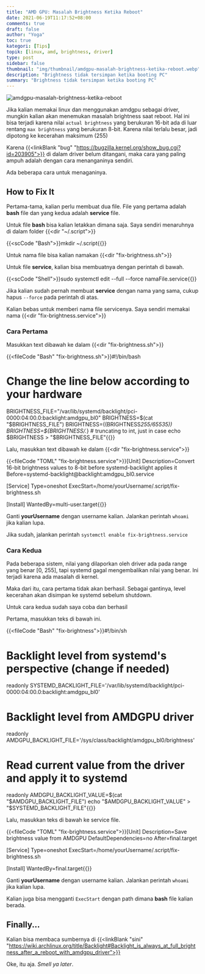 ```yaml
---
title: "AMD GPU: Masalah Brightness Ketika Reboot"
date: 2021-06-19T11:17:52+08:00
comments: true
draft: false
author: "Yoga"
toc: true
kategori: [Tips]
topik: [linux, amd, brightness, driver]
type: post
sidebar: false
thumbnail: "img/thumbnail/amdgpu-masalah-brightness-ketika-reboot.webp"
description: "Brightness tidak tersimpan ketika booting PC"
summary: "Brightness tidak tersimpan ketika booting PC"
---
```


![amdgpu-masalah-brightness-ketika-reboot](/img/thumbnail/amdgpu-masalah-brightness-ketika-reboot.webp)

Jika kalian memakai linux dan menggunakan amdgpu sebagai driver, mungkin kalian akan menemukan masalah brightness saat reboot.
Hal ini bisa terjadi karena nilai `actual brightness` yang berukuran 16-bit ada di luar rentang `max brightness` yang berukuran 8-bit. Karena nilai terlalu besar, jadi dipotong ke kecerahan maksimum (255)

Karena {{<linkBlank "bug" "https://bugzilla.kernel.org/show_bug.cgi?id=203905">}} di dalam driver belum ditangani, maka cara yang paling ampuh adalah dengan cara menanganinya sendiri.

Ada beberapa cara untuk menaganinya.

## How to Fix It

Pertama-tama, kalian perlu membuat dua file. File yang pertama adalah **bash** file dan yang kedua adalah **service** file.

Untuk file **bash** bisa kalian letakkan dimana saja. Saya sendiri menaruhnya di dalam folder {{<dir "~/.script">}}

{{<scCode "Bash">}}mkdir ~/.script{{</scCode>}}

Untuk nama file bisa kalian namakan {{<dir "fix-brightness.sh">}}

Untuk file **service**, kalian bisa membuatnya dengan perintah di bawah.

{{<scCode "Shell">}}sudo systemctl edit --full --force namaFile.service{{</scCode>}}

Jika kalian sudah pernah membuat **service** dengan nama yang sama, cukup hapus ``--force`` pada perintah di atas.

Kalian bebas untuk memberi nama file servicenya. Saya sendiri memakai nama {{<dir "fix-brightness.service">}}

### Cara Pertama

Masukkan text dibawah ke dalam {{<dir "fix-brightness.sh">}} 

{{<fileCode "Bash" "fix-brightness.sh">}}#!/bin/bash

# Change the line below according to your hardware
BRIGHTNESS_FILE="/var/lib/systemd/backlight/pci-0000:04:00.0:backlight:amdgpu_bl0"
BRIGHTNESS=$(cat "$BRIGHTNESS_FILE")
BRIGHTNESS=$(($BRIGHTNESS*255/65535))
BRIGHTNESS=${BRIGHTNESS/.*} # truncating to int, just in case
echo $BRIGHTNESS > "$BRIGHTNESS_FILE"{{</fileCode>}}

Lalu, masukkan text dibawah ke dalam {{<dir "fix-brightness.service">}}

{{<fileCode "TOML" "fix-brightness.service">}}[Unit]
Description=Convert 16-bit brightness values to 8-bit before systemd-backlight applies it
Before=systemd-backlight@backlight:amdgpu_bl0.service

[Service]
Type=oneshot
ExecStart=/home/yourUsername/.script/fix-brightness.sh

[Install]
WantedBy=multi-user.target{{</fileCode>}}

Ganti **yourUsername** dengan username kalian. Jalankan perintah ``whoami`` jika kalian lupa.

Jika sudah, jalankan perintah ``systemctl enable fix-brightness.service``

### Cara Kedua

Pada beberapa sistem, nilai yang dilaporkan oleh driver ada pada range yang benar [0, 255], tapi systemd gagal mengembalikan nilai yang benar. Ini terjadi karena ada masalah di kernel.

Maka dari itu, cara pertama tidak akan berhasil. Sebagai gantinya, level kecerahan akan disimpan ke systemd sebelum shutdown.

Untuk cara kedua sudah saya coba dan berhasil

Pertama, masukkan teks di bawah ini.

{{<fileCode "Bash" "fix-brightness">}}#!/bin/sh

# Backlight level from systemd's perspective (change if needed)
readonly SYSTEMD_BACKLIGHT_FILE='/var/lib/systemd/backlight/pci-0000:04:00.0:backlight:amdgpu_bl0'

# Backlight level from AMDGPU driver
readonly AMDGPU_BACKLIGHT_FILE='/sys/class/backlight/amdgpu_bl0/brightness'

# Read current value from the driver and apply it to systemd
readonly AMDGPU_BACKLIGHT_VALUE=$(cat "$AMDGPU_BACKLIGHT_FILE")
echo "$AMDGPU_BACKLIGHT_VALUE" > "$SYSTEMD_BACKLIGHT_FILE"{{</fileCode>}}

Lalu, masukkan teks di bawah ke service file.

{{<fileCode "TOML" "fix-brightness.service">}}[Unit]
Description=Save brightness value from AMDGPU
DefaultDependencies=no
After=final.target

[Service]
Type=oneshot
ExecStart=/home/yourUsername/.script/fix-brightness.sh

[Install]
WantedBy=final.target{{</fileCode>}}

Ganti **yourUsername** dengan username kalian. Jalankan perintah ``whoami`` jika kalian lupa.

Kalian juga bisa mengganti `ExecStart` dengan path dimana **bash** file kalian berada.

## Finally...

Kalian bisa membaca sumbernya di {{<linkBlank "sini" "https://wiki.archlinux.org/title/Backlight#Backlight_is_always_at_full_brightness_after_a_reboot_with_amdgpu_driver">}}

Oke, itu aja. _Smell ya later_.
